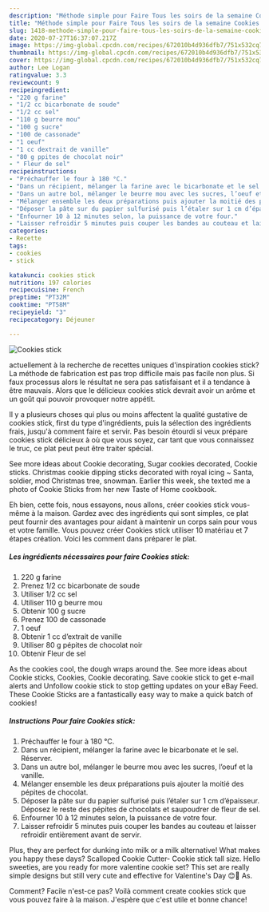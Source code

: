 ```yaml
---
description: "Méthode simple pour Faire Tous les soirs de la semaine Cookies stick"
title: "Méthode simple pour Faire Tous les soirs de la semaine Cookies stick"
slug: 1418-methode-simple-pour-faire-tous-les-soirs-de-la-semaine-cookies-stick
date: 2020-07-27T16:37:07.217Z
image: https://img-global.cpcdn.com/recipes/672010b4d936dfb7/751x532cq70/cookies-stick-photo-principale-de-la-recette.jpg
thumbnail: https://img-global.cpcdn.com/recipes/672010b4d936dfb7/751x532cq70/cookies-stick-photo-principale-de-la-recette.jpg
cover: https://img-global.cpcdn.com/recipes/672010b4d936dfb7/751x532cq70/cookies-stick-photo-principale-de-la-recette.jpg
author: Lee Logan
ratingvalue: 3.3
reviewcount: 9
recipeingredient:
- "220 g farine"
- "1/2 cc bicarbonate de soude"
- "1/2 cc sel"
- "110 g beurre mou"
- "100 g sucre"
- "100 de cassonade"
- "1 oeuf"
- "1 cc dextrait de vanille"
- "80 g ppites de chocolat noir"
- " Fleur de sel"
recipeinstructions:
- "Préchauffer le four à 180 °C."
- "Dans un récipient, mélanger la farine avec le bicarbonate et le sel. Réserver."
- "Dans un autre bol, mélanger le beurre mou avec les sucres, l’oeuf et la vanille."
- "Mélanger ensemble les deux préparations puis ajouter la moitié des pépites de chocolat."
- "Déposer la pâte sur du papier sulfurisé puis l’étaler sur 1 cm d’épaisseur. Déposez le reste des pépites de chocolats et saupoudrer de fleur de sel."
- "Enfourner 10 à 12 minutes selon, la puissance de votre four."
- "Laisser refroidir 5 minutes puis couper les bandes au couteau et laisser refroidir entièrement avant de servir."
categories:
- Recette
tags:
- cookies
- stick

katakunci: cookies stick 
nutrition: 197 calories
recipecuisine: French
preptime: "PT32M"
cooktime: "PT58M"
recipeyield: "3"
recipecategory: Déjeuner

---
```



![Cookies stick](https://img-global.cpcdn.com/recipes/672010b4d936dfb7/751x532cq70/cookies-stick-photo-principale-de-la-recette.jpg)

actuellement à la recherche de recettes uniques d'inspiration cookies stick? La méthode de fabrication est pas trop difficile mais pas facile non plus. Si faux processus alors le résultat ne sera pas satisfaisant et il a tendance à être mauvais. Alors que le délicieux cookies stick devrait avoir un arôme et un goût qui pouvoir provoquer notre appétit.

Il y a plusieurs choses qui plus ou moins affectent la qualité gustative de cookies stick, first du type d'ingrédients, puis la sélection des ingrédients frais, jusqu'à comment faire et servir. Pas besoin étourdi si veux prépare cookies stick délicieux à où que vous soyez, car tant que vous connaissez le truc, ce plat peut peut être traiter spécial.

See more ideas about Cookie decorating, Sugar cookies decorated, Cookie sticks. Christmas cookie dipping sticks decorated with royal icing ~ Santa, soldier, mod Christmas tree, snowman. Earlier this week, she texted me a photo of Cookie Sticks from her new Taste of Home cookbook.


Eh bien, cette fois, nous essayons, nous allons, créer cookies stick vous-même à la maison. Gardez avec des ingrédients qui sont simples, ce plat peut fournir des avantages pour aidant à maintenir un corps sain pour vous et votre famille. Vous pouvez créer Cookies stick utiliser 10 matériau et 7 étapes création. Voici les comment dans préparer le plat.

<!--inarticleads1-->

##### Les ingrédients nécessaires pour faire Cookies stick:

1.  220 g farine
1. Prenez 1/2 cc bicarbonate de soude
1. Utiliser 1/2 cc sel
1. Utiliser 110 g beurre mou
1. Obtenir 100 g sucre
1. Prenez 100 de cassonade
1.  1 oeuf
1. Obtenir 1 cc d’extrait de vanille
1. Utiliser 80 g pépites de chocolat noir
1. Obtenir  Fleur de sel


As the cookies cool, the dough wraps around the. See more ideas about Cookie sticks, Cookies, Cookie decorating. Save cookie stick to get e-mail alerts and Unfollow cookie stick to stop getting updates on your eBay Feed. These Cookie Sticks are a fantastically easy way to make a quick batch of cookies! 

<!--inarticleads2-->

##### Instructions Pour faire Cookies stick:

1. Préchauffer le four à 180 °C.
1. Dans un récipient, mélanger la farine avec le bicarbonate et le sel. Réserver.
1. Dans un autre bol, mélanger le beurre mou avec les sucres, l’oeuf et la vanille.
1. Mélanger ensemble les deux préparations puis ajouter la moitié des pépites de chocolat.
1. Déposer la pâte sur du papier sulfurisé puis l’étaler sur 1 cm d’épaisseur. Déposez le reste des pépites de chocolats et saupoudrer de fleur de sel.
1. Enfourner 10 à 12 minutes selon, la puissance de votre four.
1. Laisser refroidir 5 minutes puis couper les bandes au couteau et laisser refroidir entièrement avant de servir.


Plus, they are perfect for dunking into milk or a milk alternative! What makes you happy these days? Scalloped Cookie Cutter- Cookie stick tall size. Hello sweeties, are you ready for more valentine cookie set? This set are really simple designs but still very cute and effective for Valentine&#39;s Day 😊💖 As. 


Comment? Facile n'est-ce pas? Voilà comment create cookies stick que vous pouvez faire à la maison. J'espère que c'est utile et bonne chance!
